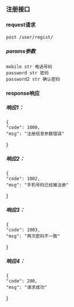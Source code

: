 
### 注册接口

#### request请求
    post /user/regist/

##### params参数

    mobile str 电话号码
    password str 密码
    password2 str 确认密码

#### response响应

##### 响应1：
    {
    "code": 1000,
    "msg": "注册信息参数错误"
}

##### 响应2：
    {
    "code": 1002,
    "msg": "手机号码已经被注册"
}

##### 响应3：
    {
    "code": 1003,
    "msg": "两次密码不一致"
}

##### 响应4：
    {
    "code": 200,
    "msg": "请求成功"
}